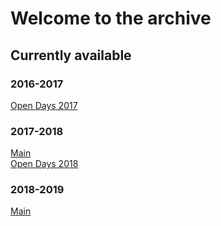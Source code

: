 # Welcome to the archive

## Currently available
### 2016-2017
[Open Days 2017](./2016-2017/od)

### 2017-2018
[Main](./2017-2018/)  
[Open Days 2018](./2017-2018/opendays)

### 2018-2019
[Main](./2018-2019/)  